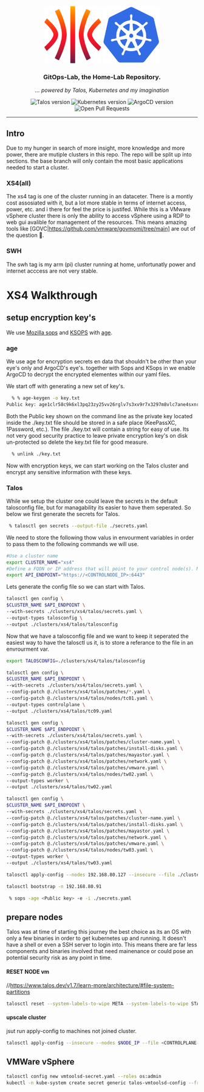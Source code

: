 <div align="center">
  <img src="./docs/assets/talos.svg" alt="Talos Linux logo" width="150" height="150">
  <img src="./docs/assets/kubernetes.svg" alt="Kubernetes logo" width="150" height="150">
</div>

<div align=center>

### GitOps-Lab, the Home-Lab Repository.

_... powered by Talos, Kubernetes and my imagination_

</div>

<div align="center">
  <img src="https://img.shields.io/badge/v1.7.0-a?style=for-the-badge&logo=talos&logoColor=fff&label=Talos&labelColor=302d41&color=cba6f7" alt="Talos version">
  <img src="https://img.shields.io/badge/v1.30.0-a?url=https%3A%2F%2Fkromgo.cjsolsen.com%2Fquery%3Fformat%3Dendpoint%26metric%3Dkubernetes_version&style=for-the-badge&logo=kubernetes&logoColor=fff&label=Kubernetes&labelColor=302d41&color=cba6f7" alt="Kubernetes version">
  <img src="https://img.shields.io/badge/ArgoCD-v2.10.6-cba6f7?logo=argo&logoColor=fff&style=for-the-badge&labelColor=302D41" alt="ArgoCD version">
  <img src="https://img.shields.io/github/issues-pr/the-sec/gitop-lab?logo=github&color=f2cdcd&logoColor=fff&style=for-the-badge&labelColor=302d41" alt="Open Pull Requests">
</div>

---

## Intro
Due to my hunger in search of more insight, more knowledge and more power, there are mutiple clusters in this repo. The repo will be split up into sections. the base branch will only contain the most basic applications needed to start a cluster.

### XS4(all)
The xs4 tag is one of the cluster running in an dataceter. There is a montly cost assosiated with it, but a lot more stable in terms of internet access, power, etc. and i there for feel the price is justifed. While this is a VMware vSphere cluster there is only the ability to access vSphere using a RDP to web gui avalible for management of the resources. This means amazing tools like [GOVC|https://github.com/vmware/govmomi/tree/main] are out of the question 🙁.


### SWH
The swh tag is my arm (pi) cluster running at home, unfortunatly power and internet acccess are not very stable.


# XS4 Walkthrough
## setup encryption key's
We use [Mozilla sops](https://github.com/mozilla/sops) and [KSOPS](https://github.com/viaduct-ai/kustomize-sops) with [age](https://github.com/FiloSottile/age).

### age
We use age for encryption secrets en data that shouldn't be other than your eye's only and ArgoCD's eye's. together with Sops and KSops in we enable ArgoCD to decrypt the encrypted elementes within our yaml files.

We start off with generating a new set of key's.
```sh
  % % age-keygen -o key.txt
Public key: age1clr58c9k6xl3pq23zy25vv26rglv7s3xv9r7x3297m8vlc7ane4sxnr4vm
```
Both the Public key shown on the command line as the private key located inside the ./key.txt file should be stored in a safe place (KeePassXC, 1Password, etc.). The file ./key.txt will contain a string for easy of use. Its not very good security practice to leave private encryption key's on disk un-protected so delete the key.txt file for good measure.

```sh
  % unlink ./key.txt
```

Now with encryption keys, we can start working on the Talos cluster and encrypt any sensitive information with these keys.

### Talos
While we setup the cluster one could leave the secrets in the default talosconfig file, but for managability its easier to have them seperated. So below we first generate the secrets for Talos.
```sh
 % talosctl gen secrets --output-file ./secrets.yaml
```
We need to store the following thow valus in envourment variables in order to pass them to the following commands we will use.
```bash
#Use a cluster name
export CLUSTER_NAME="xs4"
#Define a FQDN or IP address that will point to your control node(s). Mutiple A records are alllowed in case of multiple control nodes.
export API_ENDPOINT="https://<CONTROLNODE_IP>:6443"
```
Lets generate the config file so we can start with Talos.
```sh
talosctl gen config \
$CLUSTER_NAME $API_ENDPOINT \
--with-secrets ./clusters/xs4/talos/secrets.yaml \
--output-types talosconfig \
--output ./clusters/xs4/talos/talosconfig
```
Now that we have a talosconfig file and we want to keep it seperated the easiest way to have the talosctl us it, is to store a referance to the file in an envrourment var. 
```sh
export TALOSCONFIG=./clusters/xs4/talos/talosconfig
```

```sh
talosctl gen config \
$CLUSTER_NAME $API_ENDPOINT \
--with-secrets ./clusters/xs4/talos/secrets.yaml \
--config-patch @./clusters/xs4/talos/patches/*.yaml \
--config-patch @./clusters/xs4/talos/nodes/tc01.yaml \
--output-types controlplane \
--output ./clusters/xs4/talos/tc09.yaml
```
```sh
talosctl gen config \
$CLUSTER_NAME $API_ENDPOINT \
--with-secrets ./clusters/xs4/talos/secrets.yaml \
--config-patch @./clusters/xs4/talos/patches/cluster-name.yaml \
--config-patch @./clusters/xs4/talos/patches/install-disks.yaml \
--config-patch @./clusters/xs4/talos/patches/mayastor.yaml \
--config-patch @./clusters/xs4/talos/patches/network.yaml \
--config-patch @./clusters/xs4/talos/patches/vmware.yaml \
--config-patch @./clusters/xs4/talos/nodes/tw02.yaml \
--output-types worker \
--output ./clusters/xs4/talos/tw02.yaml
```
```sh
talosctl gen config \
$CLUSTER_NAME $API_ENDPOINT \
--with-secrets ./clusters/xs4/talos/secrets.yaml \
--config-patch @./clusters/xs4/talos/patches/cluster-name.yaml \
--config-patch @./clusters/xs4/talos/patches/install-disks.yaml \
--config-patch @./clusters/xs4/talos/patches/mayastor.yaml \
--config-patch @./clusters/xs4/talos/patches/network.yaml \
--config-patch @./clusters/xs4/talos/patches/vmware.yaml \
--config-patch @./clusters/xs4/talos/nodes/tw03.yaml \
--output-types worker \
--output ./clusters/xs4/talos/tw03.yaml
```
```sh
talosctl apply-config --nodes 192.168.80.127 --insecure --file ./clusters/xs4/talos/tc01.yaml
```

```sh
talosctl bootstrap -n 192.168.80.91
```

```sh
 % sops -age <Public key> -e -i ./secrets.yaml
```

## prepare nodes
Talos was at time of starting this journey the best choice as its an OS with only a few binaries in order to get kubernetes up and running. It doesn't have a shell or even a SSH server to login into. This means there are far less components and binaries involved that need mainenance or could pose an potential security risk as any point in time.

#### RESET NODE vm
//https://www.talos.dev/v1.7/learn-more/architecture/#file-system-partitions
```bash
talosctl reset --system-labels-to-wipe META --system-labels-to-wipe STATE  --system-labels-to-wipe EPHEMERAL --reboot
```

#### upscale cluster
jsut run apply-config to machines not joined cluster.
```sh
talosctl apply-config --insecure --nodes $NODE_IP --file <CONTROLPLANE-FILE|WORKER-FILE>
```


## VMWare vSphere 
```bash
talosctl config new vmtoolsd-secret.yaml --roles os:admin
kubectl -n kube-system create secret generic talos-vmtoolsd-config --from-file=talosconfig=./vmtoolsd-secret.yaml

```
